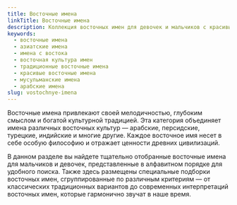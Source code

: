 ```yaml
---
title: Восточные имена
linkTitle: Восточные имена
description: Коллекция восточных имен для девочек и мальчиков с красивым звучанием и глубоким смыслом. Выберите идеальное восточное имя для своего ребенка.
keywords:
  - восточные имена
  - азиатские имена
  - имена с востока
  - восточная культура имен
  - традиционные восточные имена
  - красивые восточные имена
  - мусульманские имена
  - арабские имена
slug: vostochnye-imena
---
```


Восточные имена привлекают своей мелодичностью, глубоким смыслом и богатой культурной традицией. Эта категория объединяет имена различных восточных культур — арабские, персидские, турецкие, индийские и многие другие. Каждое восточное имя несет в себе особую философию и отражает ценности древних цивилизаций.

В данном разделе вы найдете тщательно отобранные восточные имена для мальчиков и девочек, представленные в алфавитном порядке для удобного поиска. Также здесь размещены специальные подборки восточных имен, сгруппированные по различным критериям — от классических традиционных вариантов до современных интерпретаций восточных имен, которые гармонично звучат в наше время.
